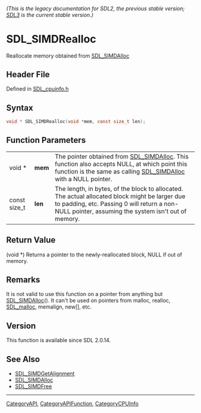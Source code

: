 ###### (This is the legacy documentation for SDL2, the previous stable version; [SDL3](https://wiki.libsdl.org/SDL3/) is the current stable version.)
# SDL_SIMDRealloc

Reallocate memory obtained from [SDL_SIMDAlloc](SDL_SIMDAlloc)

## Header File

Defined in [SDL_cpuinfo.h](https://github.com/libsdl-org/SDL/blob/SDL2/include/SDL_cpuinfo.h)

## Syntax

```c
void * SDL_SIMDRealloc(void *mem, const size_t len);
```

## Function Parameters

|              |         |                                                                                                                                                                                                     |
| ------------ | ------- | --------------------------------------------------------------------------------------------------------------------------------------------------------------------------------------------------- |
| void *       | **mem** | The pointer obtained from [SDL_SIMDAlloc](SDL_SIMDAlloc). This function also accepts NULL, at which point this function is the same as calling [SDL_SIMDAlloc](SDL_SIMDAlloc) with a NULL pointer.  |
| const size_t | **len** | The length, in bytes, of the block to allocated. The actual allocated block might be larger due to padding, etc. Passing 0 will return a non-NULL pointer, assuming the system isn't out of memory. |

## Return Value

(void *) Returns a pointer to the newly-reallocated block, NULL if out of
memory.

## Remarks

It is not valid to use this function on a pointer from anything but
[SDL_SIMDAlloc](SDL_SIMDAlloc)(). It can't be used on pointers from malloc,
realloc, [SDL_malloc](SDL_malloc), memalign, new[], etc.

## Version

This function is available since SDL 2.0.14.

## See Also

- [SDL_SIMDGetAlignment](SDL_SIMDGetAlignment)
- [SDL_SIMDAlloc](SDL_SIMDAlloc)
- [SDL_SIMDFree](SDL_SIMDFree)

----
[CategoryAPI](CategoryAPI), [CategoryAPIFunction](CategoryAPIFunction), [CategoryCPUInfo](CategoryCPUInfo)

